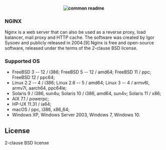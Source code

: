 <h4 align="center">
  <img alt="common readme" src="https://upload.wikimedia.org/wikipedia/commons/thumb/c/c5/Nginx_logo.svg/1024px-Nginx_logo.svg.png">
</h4>


[logo]: (https://github.com/adam-p/markdown-here/raw/master/src/common/images/icon48.png)

### NGINX 
Nginx is a web server that can also be used as a reverse proxy, load balancer, mail proxy and HTTP cache. The software was created by Igor Sysoev and publicly released in 2004.[9] Nginx is free and open-source software, released under the terms of the 2-clause BSD license.

### Supported OS

* FreeBSD 3 -- 12 / i386; FreeBSD 5 -- 12 / amd64; FreeBSD 11 / ppc; FreeBSD 12 / ppc64;
* Linux 2.2 -- 4 / i386; Linux 2.6 -- 5 / amd64; Linux 3 -- 4 / armv6l, armv7l, aarch64, ppc64le;
* Solaris 9 / i386, sun4u; Solaris 10 / i386, amd64, sun4v; Solaris 11 / x86;
* AIX 7.1 / powerpc;
* HP-UX 11.31 / ia64;
* macOS / ppc, i386, x86_64;
* Windows XP, Windows Server 2003, Windows 7, Windows 10.


## License

2-clause BSD license
